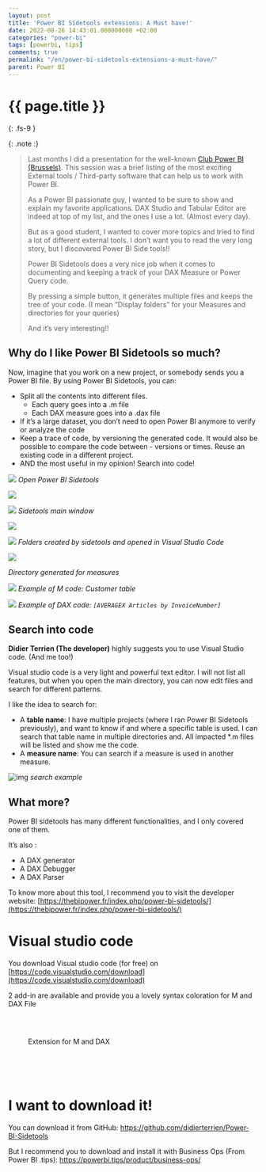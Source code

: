 ```yaml
---
layout: post
title: 'Power BI Sidetools extensions: A Must have!'
date: 2022-08-26 14:43:01.000000000 +02:00
categories: "power-bi"
tags: [powerbi, tips]
comments: true
permalink: "/en/power-bi-sidetools-extensions-a-must-have/"
parent: Power BI
---
```

# {{ page.title }}
{: .fs-9 }

{: .note :}
>
>Last months I did a presentation for the well-known <a href="http://clubpowerbi.com/">Club Power BI (Brussels)</a>. This session was a brief listing of the most exciting External tools / Third-party software that can help us to work with Power BI.
>
>As a Power BI passionate guy, I wanted to be sure to show and explain my favorite applications. DAX Studio and Tabular Editor are indeed at top of my list, and the ones I use a lot. (Almost every day).
>
>But as a good student, I wanted to cover more topics and tried to find a lot of different external tools. I don’t want you to read the very long story, but I discovered Power BI Side tools!!
>
>Power BI Sidetools does a very nice job when it comes to documenting and keeping a track of your DAX Measure or Power Query code.
>
>By pressing a simple button, it generates multiple files and keeps the tree of your code. (I mean “Display folders” for your Measures and directories for your queries)
>
>And it’s very interesting!!



## Why do I like Power BI Sidetools so much?

Now, imagine that you work on a new project, or somebody sends you a Power BI file. By using Power BI Sidetools, you can:

- Split all the contents into different files.
    - Each query goes into a .m file
    - Each DAX measure goes into a .dax file
- If it’s a large dataset, you don’t need to open Power BI anymore to verify or analyze the code
- Keep a trace of code, by versioning the generated code. It would also be possible to compare the code between - versions or times.
Reuse an existing code in a different project.
- AND the most useful in my opinion! Search into code!

![](../../assets/2022/08/1-Power-BI-Sidetools-button-1024x717.png)
*Open Power BI Sidetools*


![](../../assets/2022/08/2-Power-BI-Sidetools-window-1-300x121.png)


![](../../assets/2022/08/3-Power-BI-Sidetools-Generate-1-1024x369.png)
*Sidetools main window*


![](../../assets/2022/08/4-VS-main-directory-1.png)


![](../../assets/2022/08/5-Model-1.png)
*Folders created by sidetools and opened in Visual Studio Code*


![](../../assets/2022/08/7-Measures-779x1024.png)

*Directory generated for measures*


![](../../assets/2022/08/6-M-Customer-1024x290.png)
*Example of M code: Customer table*


![](../../assets/2022/08/8-Measure-AVERAGEX-1024x424.png)
*Example of DAX code: `[AVERAGEX Articles by InvoiceNumber]`*



## Search into code

**Didier Terrien (The developer)** highly suggests you to use Visual Studio code. (And me too!)

Visual studio code is a very light and powerful text editor. I will not list all features, but when you open the main directory, you can now edit files and search for different patterns.


I like the idea to search for:

- A **table name**: I have multiple projects (where I ran Power BI Sidetools previously), and want to know if and where a specific table is used. I can search that table name in multiple directories and. All impacted *.m files will be listed and show me the code.
- A **measure name**: You can search if a measure is used in another measure.


![img](../../assets/2022/08/9-Search-Measure-587x1024.png)
*search example*



## What more?

Power BI sidetools has many different functionalities, and I only covered one of them.

It’s also :
- A DAX generator
- A DAX Debugger
- A DAX Parser


To know more about this tool, I recommend you to visit the developer website: [https://thebipower.fr/index.php/power-bi-sidetools/](https://thebipower.fr/index.php/power-bi-sidetools/)





# Visual studio code

You download Visual studio code (for free) on [https://code.visualstudio.com/download](https://code.visualstudio.com/download)


2 add-in are available and provide you a lovely syntax coloration for M and DAX File

<!-- wp:gallery {"linkTo":"none"} -->
<figure class="wp-block-gallery has-nested-images columns-default is-cropped"><!-- wp:image {"id":5346,"sizeSlug":"large","linkDestination":"none"} -->
<figure class="wp-block-image size-large"><img src="{{ site.baseurl }}/assets/2022/08/10-Power-Query-Extension-1-1024x309.png" alt="" class="wp-image-5346" /></figure>
<!-- /wp:image -->
<!-- wp:image {"id":5345,"sizeSlug":"large","linkDestination":"none"} -->
<figure class="wp-block-image size-large"><img src="{{ site.baseurl }}/assets/2022/08/11-DAX-extension-1-1024x349.png" alt="" class="wp-image-5345" /></figure>
<!-- /wp:image --><br />
<figcaption class="blocks-gallery-caption">Extension for M and DAX</figcaption>
</figure>
<!-- /wp:gallery -->
<!-- wp:spacer {"height":"51px"} -->
<div style="height:51px" aria-hidden="true" class="wp-block-spacer"></div>
<!-- /wp:spacer -->
<!-- wp:heading {"level":1} -->
<h1>I want to download it!</h1>


You can download it from GitHub: <a href="https://github.com/didierterrien/Power-BI-Sidetools">https://github.com/didierterrien/Power-BI-Sidetools</a>


But I recommend you to download and install it with Business Ops (From Power BI .tips): <a href="https://powerbi.tips/product/business-ops/">https://powerbi.tips/product/business-ops/</a>

